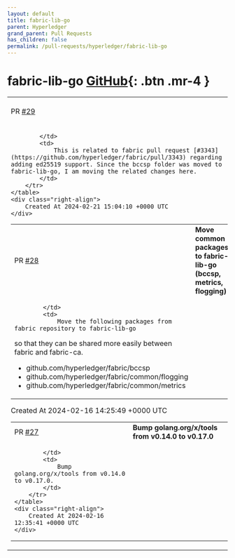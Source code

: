 ```yaml
---
layout: default
title: fabric-lib-go
parent: Hyperledger
grand_parent: Pull Requests
has_children: false
permalink: /pull-requests/hyperledger/fabric-lib-go
---
```


# fabric-lib-go <span class="fs-3 right-align">[GitHub](https://github.com/hyperledger/fabric-lib-go){: .btn .mr-4 }</span>


<div>
    <table>
        <tr>
            <td>
                PR <a href="https://github.com/hyperledger/fabric-lib-go/pull/29" class=".btn">#29</a>
            </td>
            <td>
                <b>
                    Add ed25519 support
                </b>
            </td>
        </tr>
        <tr>
            <td>
                
            </td>
            <td>
                This is related to fabric pull request [#3343](https://github.com/hyperledger/fabric/pull/3343) regarding adding ed25519 support. Since the bccsp folder was moved to fabric-lib-go, I am moving the related changes here.
            </td>
        </tr>
    </table>
    <div class="right-align">
        Created At 2024-02-21 15:04:10 +0000 UTC
    </div>
</div>

<div>
    <table>
        <tr>
            <td>
                PR <a href="https://github.com/hyperledger/fabric-lib-go/pull/28" class=".btn">#28</a>
            </td>
            <td>
                <b>
                    Move common packages to fabric-lib-go (bccsp, metrics, flogging)
                </b>
            </td>
        </tr>
        <tr>
            <td>
                
            </td>
            <td>
                Move the following packages from fabric repository to fabric-lib-go
so that they can be shared more easily between fabric and fabric-ca.

- github.com/hyperledger/fabric/bccsp
- github.com/hyperledger/fabric/common/flogging
- github.com/hyperledger/fabric/common/metrics
            </td>
        </tr>
    </table>
    <div class="right-align">
        Created At 2024-02-16 14:25:49 +0000 UTC
    </div>
</div>

<div>
    <table>
        <tr>
            <td>
                PR <a href="https://github.com/hyperledger/fabric-lib-go/pull/27" class=".btn">#27</a>
            </td>
            <td>
                <b>
                    Bump golang.org/x/tools from v0.14.0 to v0.17.0
                </b>
            </td>
        </tr>
        <tr>
            <td>
                
            </td>
            <td>
                Bump golang.org/x/tools from v0.14.0 to v0.17.0.
            </td>
        </tr>
    </table>
    <div class="right-align">
        Created At 2024-02-16 12:35:41 +0000 UTC
    </div>
</div>

